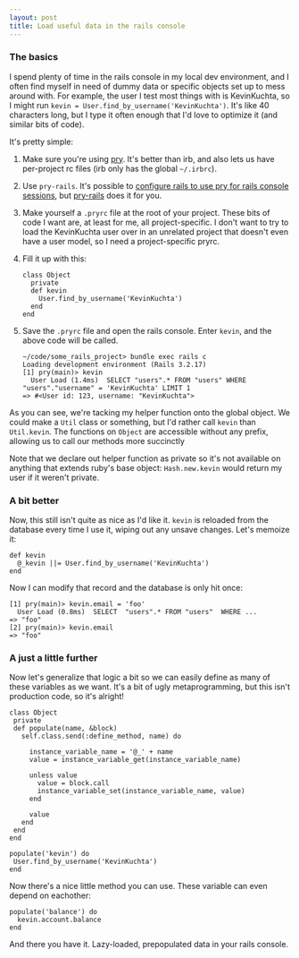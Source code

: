 ```yaml
---
layout: post
title: Load useful data in the rails console
---
```


### The basics

I spend plenty of time in the rails console in my local dev environment, and I often find myself in need of dummy data or specific objects set up to mess around with.  For example, the user I test most things with is KevinKuchta, so I might run `kevin = User.find_by_username('KevinKuchta')`.  It's like 40 characters long, but I type it often enough that I'd love to optimize it (and similar bits of code).

It's pretty simple:

1. Make sure you're using [pry](http://pryrepl.org/).  It's better than irb, and also lets us have per-project rc files (irb only has the global `~/.irbrc`).
2. Use `pry-rails`.  It's possible to [configure rails to use pry for rails console sessions](https://github.com/pry/pry/wiki/Setting-up-Rails-or-Heroku-to-use-Pry#with_gemfile), but [pry-rails](https://github.com/rweng/pry-rails) does it for you.
3. Make yourself a `.pryrc` file at the root of your project.  These bits of code I want are, at least for me, all project-specific.  I don't want to try to load the KevinKuchta user over in an unrelated project that doesn't even have a user model, so I need a project-specific pryrc.
4. Fill it up with this:

    ```
    class Object
      private
      def kevin
        User.find_by_username('KevinKuchta')
      end
    end
    ```
5. Save the `.pryrc` file and open the rails console.  Enter `kevin`, and the above code will be called.

    ```
    ~/code/some_rails_project> bundle exec rails c
    Loading development environment (Rails 3.2.17)
    [1] pry(main)> kevin
      User Load (1.4ms)  SELECT "users".* FROM "users" WHERE "users"."username" = 'KevinKuchta' LIMIT 1
    => #<User id: 123, username: "KevinKuchta">
    ```

As you can see, we're tacking my helper function onto the global object.  We could make a `Util` class or something, but I'd rather call `kevin` than `Util.kevin`.  The functions on `Object` are accessible without any prefix, allowing us to call our methods more succinctly

Note that we declare out helper function as private so it's not available on anything that extends ruby's base object: `Hash.new.kevin` would return my user if it weren't private.

### A bit better

Now, this still isn't quite as nice as I'd like it.  `kevin` is reloaded from the database every time I use it, wiping out any unsave changes.  Let's memoize it:

```
def kevin
  @_kevin ||= User.find_by_username('KevinKuchta')
end
```

Now I can modify that record and the database is only hit once:

```
[1] pry(main)> kevin.email = 'foo'
  User Load (0.8ms)  SELECT  "users".* FROM "users"  WHERE ...
=> "foo"
[2] pry(main)> kevin.email
=> "foo"
```

### A just a little further
 Now let's generalize that logic a bit so we can easily define as many of these variables as we want.  It's a bit of ugly metaprogramming, but this isn't production code, so it's alright!

 ```
class Object
  private
  def populate(name, &block)
    self.class.send(:define_method, name) do

      instance_variable_name = '@_' + name
      value = instance_variable_get(instance_variable_name)

      unless value
        value = block.call
        instance_variable_set(instance_variable_name, value)
      end

      value
    end
  end
end

populate('kevin') do
  User.find_by_username('KevinKuchta')
end
```

Now there's a nice little method you can use.  These variable can even depend on eachother:

```
populate('balance') do
  kevin.account.balance
end
```


And there you have it.  Lazy-loaded, prepopulated data in your rails console.
